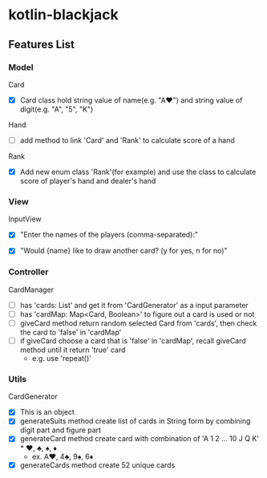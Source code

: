 # kotlin-blackjack

## Features List

### Model

Card
- [x] Card class hold string value of name(e.g. "A♥") and string value of digit(e.g. "A", "5", "K")

Hand
- [ ] add method to link 'Card' and 'Rank' to calculate score of a hand

Rank
- [x] Add new enum class 'Rank'(for example) and use the class to calculate score of player's hand and dealer's hand
  


### View 

InputView
- [x] "Enter the names of the players (comma-separated):"
- [x] "Would {name} like to draw another card? (y for yes, n for no)"


### Controller

CardManager
- [ ] has 'cards: List<Card>' and get it from 'CardGenerator' as a input parameter
- [ ] has 'cardMap: Map<Card, Boolean>' to figure out a card is used or not
- [ ] giveCard method return random selected Card from 'cards', then check the card to 'false' in 'cardMap'
- [ ] if giveCard choose a card that is 'false' in 'cardMap', recall giveCard method until it return 'true' card 
  - e.g. use 'repeat()'


### Utils

CardGenerator
- [x] This is an object
- [x] generateSuits method create list of cards in String form by combining digit part and figure part
- [x] generateCard method create card with combination of 'A 1 2 ... 10 J Q K' * ♥, ♣, ♠, ♦ 
  - ex. A♥, 4♣, 9♠, 6♦
- [x] generateCards method create 52 unique cards